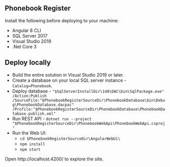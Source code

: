 ## Phonebook Register
Install the following before deploying to your machine:
* Angular 8 CLI
* SQL Server 2017
* Visual Studio 2019
* .Net Core 3

## Deploy locally
* Build the entire solution in Visual Studio 2019 or later. 
* Create a database on your local SQL server instance - `Catalog=Phonebook`.
* Deploy database - `"$SqlServerInstallDir\140\DAC\bin\SqlPackage.exe" /Action:Publish /SourceFile:"$PhonebookRegisterSourceDir\PhonebookDatabase\bin\Debug\PhonebookDatabase.dacpac" /Profile:"$PhonebookRegisterSourceDir\PhonebookDatabase\PhonebookDatabase.publish.xml"`
* Run REST API - `dotnet run --project "$PhonebookRegisterSourceDir\PhonebookWebApi\PhonebookWebApi.csproj"`
* Run the Web UI:
    - `cd $PhonebookRegisterSourceDir\AngularWebUi\` 
    - `npm install`
    - `npm start`

Open http://localhost:4200/ to explore the site.
